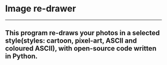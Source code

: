 # Image re-drawer
---
This program re-draws your photos in a selected style(styles: cartoon, pixel-art, ASCII and coloured ASCII), with open-source code written in Python.
---
